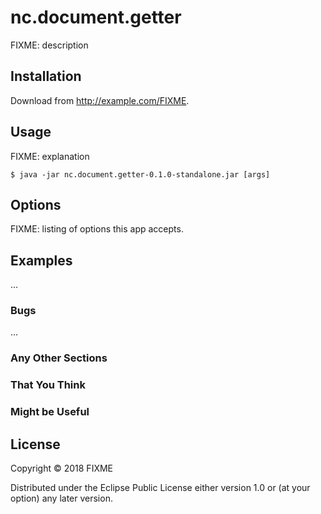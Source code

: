 # nc.document.getter

FIXME: description

## Installation

Download from http://example.com/FIXME.

## Usage

FIXME: explanation

    $ java -jar nc.document.getter-0.1.0-standalone.jar [args]

## Options

FIXME: listing of options this app accepts.

## Examples

...

### Bugs

...

### Any Other Sections
### That You Think
### Might be Useful

## License

Copyright © 2018 FIXME

Distributed under the Eclipse Public License either version 1.0 or (at
your option) any later version.
